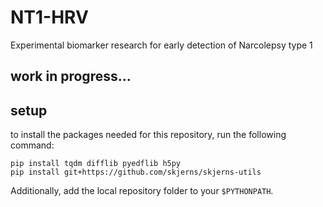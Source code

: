 # NT1-HRV
Experimental biomarker research for early detection of Narcolepsy type 1

## work in progress... ##

## setup

to install the packages needed for this repository, run the following command:
```
pip install tqdm difflib pyedflib h5py 
pip install git+https://github.com/skjerns/skjerns-utils
```

Additionally, add the local repository folder to your `$PYTHONPATH`.